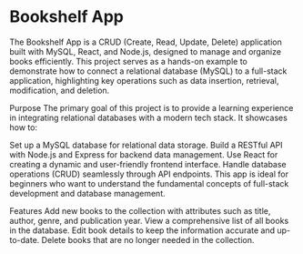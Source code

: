 # Bookshelf App
The Bookshelf App is a CRUD (Create, Read, Update, Delete) application built with MySQL, React, and Node.js, designed to manage and organize books efficiently. This project serves as a hands-on example to demonstrate how to connect a relational database (MySQL) to a full-stack application, highlighting key operations such as data insertion, retrieval, modification, and deletion.

Purpose
The primary goal of this project is to provide a learning experience in integrating relational databases with a modern tech stack. It showcases how to:

Set up a MySQL database for relational data storage.
Build a RESTful API with Node.js and Express for backend data management.
Use React for creating a dynamic and user-friendly frontend interface.
Handle database operations (CRUD) seamlessly through API endpoints.
This app is ideal for beginners who want to understand the fundamental concepts of full-stack development and database management.

Features
Add new books to the collection with attributes such as title, author, genre, and publication year.
View a comprehensive list of all books in the database.
Edit book details to keep the information accurate and up-to-date.
Delete books that are no longer needed in the collection.
